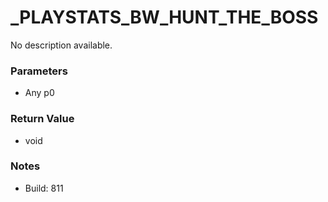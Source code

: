 # _PLAYSTATS_BW_HUNT_THE_BOSS

No description available.

### Parameters
* Any p0

### Return Value
* void

### Notes
* Build: 811

